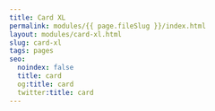 ```yaml
---
title: Card XL
permalink: modules/{{ page.fileSlug }}/index.html
layout: modules/card-xl.html
slug: card-xl
tags: pages
seo:
  noindex: false
  title: card
  og:title: card
  twitter:title: card
---
```



